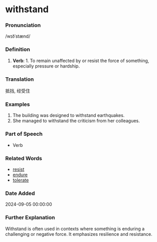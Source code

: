 # withstand
### Pronunciation
/wɪðˈstænd/
### Definition
1. **Verb**: 1. To remain unaffected by or resist the force of something, especially pressure or hardship.
### Translation
抵挡, 经受住
### Examples
1. The building was designed to withstand earthquakes.
2. She managed to withstand the criticism from her colleagues.
### Part of Speech
- Verb
### Related Words
- [resist](resist.md)
- [endure](endure.md)
- [tolerate](tolerate.md)
### Date Added
2024-09-05 00:00:00

### Further Explanation
Withstand is often used in contexts where something is enduring a challenging or negative force. It emphasizes resilience and resistance.